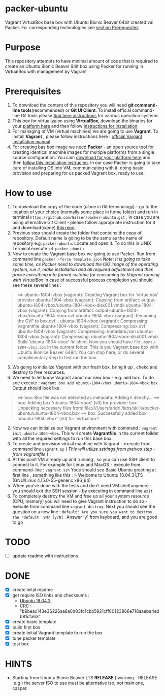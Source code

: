 # packer-ubuntu
Vagrant VirtualBox base box with Ubuntu Bionic Beaver 64bit created vai Packer.
For corresponding technologies see [section Prerequisites](#prerequisites)

# Purpose 

This repository attempts to have minimal amount of code that is required to create an Ubuntu Bionic Beaver 64it box using Packer for running in VirtualBox with management by Vagrant

# Prerequisites

1. To download the content of this repository you will need **git command-line tools**(recommended) or **Git UI Client**. To install official command-line Git tools please [find here instructions](https://git-scm.com/book/en/v2/Getting-Started-Installing-Git) for various operation systems. 
2. This box for virtualizaion using **VirtualBox**, download the binaries for your [platform here](https://www.virtualbox.org/wiki/Downloads) and then follow [instructions for installation](https://www.virtualbox.org/manual/ch02.html)
3. For managing of VM (virtual machines) we are going to use **Vagrant**. To install **Vagrant** , please follow instructions here : [official Vargant installation manual](https://www.vagrantup.com/docs/installation/)
4. For creating bas box image we need **Packer** - an open source tool for creating identical machine images for multiple platforms from a single source configuration.  You cam [download for your platform here](https://www.packer.io/downloads.html)  and then [follow this installation instrucion](https://www.packer.io/intro/getting-started/install.html#precompiled-binaries).  In our case Packer is going to take care of installing OS into VM, communicating with it, doing basic provision and preparing for us packed Vagrant box, ready to use.
# How to use

1. To download the copy of the code (*clone* in Git terminology) - go to the location of your choice (normally some place in home folder) and run in terminal ``https://github.com/Galser/packer-ubuntu.git`` ; in case you are using alternative Git Client - please follow appropriate instruction for it and download(*clone*) [this repo](https://github.com/Galser/packer-ubuntu.git). 
2. Previous step should create the folder that contains the copy of repository. Default name is going to be the same as the name of repository e.g. ``packer-ubuntu``. Locate and open it. To do this in UNIX Terminal execute ``cd packer-ubuntu`` 
3. Now to create the Vagrant base box we going to use Packer. Run from command line ``packer -force template.json``
*Note: It is going to take some time, as Packer need to download the ISO image of the operating system, run it, make installation and all required adjustment and then packe everything into format suitable for consuming by Vagrant running with VirtualBox*
In case of successful process completion you should see these several lines : 
> ==> ubuntu-1804-vbox (vagrant): Creating Vagrant box for 'virtualbox' provider
>     ubuntu-1804-vbox (vagrant): Copying from artifact: output-ubuntu-1804-vbox/ubuntu-1804-vbox-disk001.vmdk
>     ubuntu-1804-vbox (vagrant): Copying from artifact: output-ubuntu-1804-vbox/ubuntu-1804-vbox.ovf
>     ubuntu-1804-vbox (vagrant): Renaming the OVF to box.ovf...
>     ubuntu-1804-vbox (vagrant): Compressing: Vagrantfile
>     ubuntu-1804-vbox (vagrant): Compressing: box.ovf
>     ubuntu-1804-vbox (vagrant): Compressing: metadata.json
>     ubuntu-1804-vbox (vagrant): Compressing: ubuntu-1804-vbox-disk001.vmdk
> Build 'ubuntu-1804-vbox' finished.
Now you should have file `ubuntu-1804-vbox.box` in the current folder. This is you Vagrant base box with Ubuntu Bionice Beaver 64Bit.
You can stop here, or do several complimentary step to test run the box. 
5. We going to initialize Vagrant with our fresh box, bring it up , chekc and destroy to free resources.
  1. We need to let know Vagrant about our new box - e.g. add box. To do soe execute : ``vagrant box add ubuntu-1804-vbox ubuntu-1804-vbox.box``
  Output should look like : 
  > ==> box: Box file was not detected as metadata. Adding it directly...
  > ==> box: Adding box 'ubuntu-1804-vbox' (v0) for provider: 
  >  box: Unpacking necessary files from: file:///Users/andrii/labs/skills/packer-ubuntu/ubuntu-1804-vbox.box
  > ==> box: Successfully added box 'ubuntu-1804-vbox' (v0) for 'virtualbox'!
  2. Now we can initialize our Vagrant environment with command : ``vagrant init ubuntu-1804-vbox``. This will create **Vagrantfile** in the current foilder with all the required settings to run this base box. 
  3. To create and provision virtual machine with Vagrant - execute from command line ``vagrant up`` ( *This will utilize settings from preivos step - from Vagrantfile* )  :
  4. At this point VM already up and running , so you can use SSH client to connect to it. For example for Linux and MacOS - execute from command-line : ``vagrant ssh``
    Yous should see Basic Ubuntu greeting at first line , something like this : 
    > Welcome to Ubuntu 18.04.3 LTS (GNU/Linux 4.15.0-55-generic x86_64) 
  5. When you've done with the tests and don't need VM shell anymore - you should exit the SSH session - by executing in command line ``exit``
  6. To completely destroy the VM and free up all your system resource (CPU, memory) you will need to give Vagrant instruction to do so - execute from command line ``vagrant destroy``. Next you should see the question on a new line :
  ``` default: Are you sure you want to destroy the 'default' VM? [y/N]  ```
  Answer 'y' from keyboard, and you are good to go

# TODO

- [ ] update readme with instructions

# DONE

- [x] create inital readme
- [X] get require ISO links and checksums :
    - [Ubuntu 18.04.3](http://releases.ubuntu.com/18.04.3/ubuntu-18.04.3-live-server-amd64.iso?_ga=2.8014258.1409596254.1568807879-1626201701.1568377158)
    - CRC  : "b9beac143e36226aa8a0b03fc1cbb5921cff80123866e718aaeba4edb81cfa63"
- [X] create basic template
- [X] build first box
- [X] create initial Vagrant template to run the box
- [x] tune packer template
- [x] test box

# HINTS

- Starting from Ubuntu Bionic Beaver LTS **RELEASE** ( warning - RELEASE .e.g ) the server ISO to use must be alternative iso, not main one, casper.